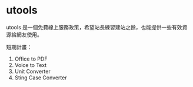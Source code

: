 # utools

utools 是一個免費線上服務政策，希望站長練習建站之餘，也能提供一些有效資源給網友使用。

短期計畫：

1. Office to PDF
2. Voice to Text
3. Unit Converter
4. Sting Case Converter

